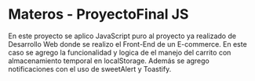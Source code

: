 # Materos - ProyectoFinal JS

En este proyecto se aplico JavaScript puro al proyecto ya realizado de Desarrollo Web donde se realizo el Front-End de un E-commerce.
En este caso se agrego la funcionalidad y logica de el manejo del carrito con almacenamiento temporal en localStorage. Además se agrego notificaciones con el uso de sweetAlert y Toastify.
